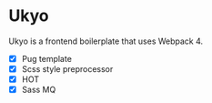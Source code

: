 # Ukyo

Ukyo is a frontend boilerplate that uses Webpack 4.

- [x] Pug template
- [x] Scss style preprocessor
- [x] HOT
- [x] Sass MQ